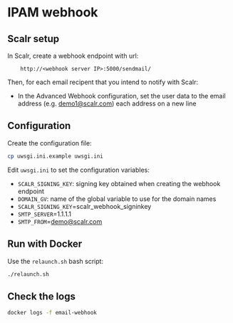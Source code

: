 # IPAM webhook

## Scalr setup

In Scalr, create a webhook endpoint with url:
```
    http://<webhook server IP>:5000/sendmail/
```

Then, for each email recipent that you intend to notify with Scalr:
 - In the Advanced Webhook configuration, set the user data to the email address (e.g. demo1@scalr.com) each address on a
   new line


## Configuration

Create the configuration file:
```bash
cp uwsgi.ini.example uwsgi.ini
```

Edit `uwsgi.ini` to set the configuration variables:

* `SCALR_SIGNING_KEY`: signing key obtained when creating the webhook endpoint
* `DOMAIN_GV`: name of the global variable to use for the domain names
* `SCALR_SIGNING_KEY`=scalr_webhook_signinkey
* `SMTP_SERVER`=1.1.1.1
* `SMTP_FROM`=demo@scalr.com

## Run with Docker

Use the `relaunch.sh` bash script:

```bash
./relaunch.sh
```


## Check the logs

```bash
docker logs -f email-webhook
```
